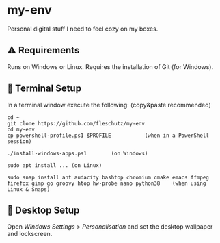 my-env
======
Personal digital stuff I need to feel cozy on my boxes.

⚠️ Requirements
----------------
Runs on Windows or Linux. Requires the installation of Git (for Windows).

🔧 Terminal Setup
------------------
In a terminal window execute the following: (copy&paste recommended)
```
cd ~
git clone https://github.com/fleschutz/my-env
cd my-env
cp powershell-profile.ps1 $PROFILE           (when in a PowerShell session)

./install-windows-apps.ps1        (on Windows)

sudo apt install ... (on Linux)

sudo snap install ant audacity bashtop chromium cmake emacs ffmpeg firefox gimp go groovy htop hw-probe nano python38    (when using Linux & Snaps)
```

🔧 Desktop Setup
------------------
Open *Windows Settings* > *Personalisation* and set the desktop wallpaper and lockscreen.
